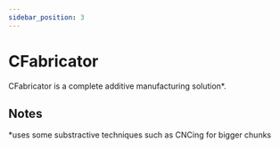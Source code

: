 ```yaml
---
sidebar_position: 3
---
```


# CFabricator

CFabricator is a complete additive manufacturing solution*.

## Notes

*uses some substractive techniques such as CNCing for bigger chunks
